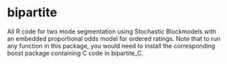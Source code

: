 # bipartite
All R code for two mode segmentation using Stochastic Blockmodels with an embedded proportional odds model for ordered ratings. Note that to run any function in this package, you would need to install the corresponding boost package containing C code in bipartite_C.
